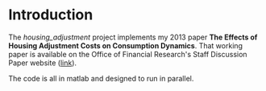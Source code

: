 # Introduction

The *housing_adjustment* project implements my 2013 paper **The Effects of Housing Adjustment Costs on Consumption Dynamics**. That working paper is available on the Office of Financial Research's Staff Discussion Paper website ([link](https://www.financialresearch.gov/staff-discussion-papers/files/OFRsdp2015-03_Effects-of-Housing-Adjustment-Costs-on-Consumption-Dynamics.pdf)).

The code is all in matlab and designed to run in parallel. 
